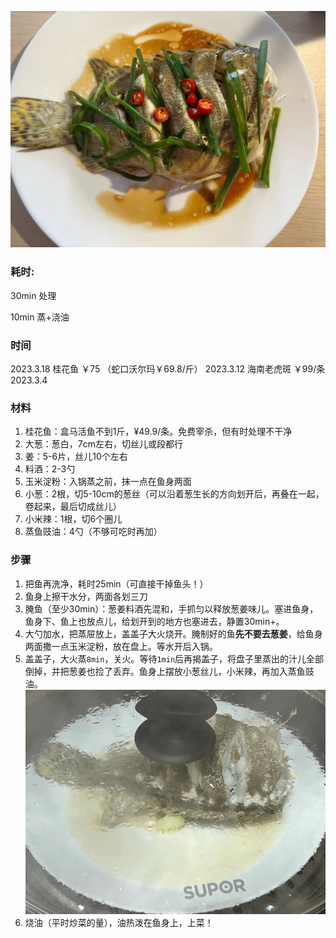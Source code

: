 ![1](./pics/2-1.jpg)

### 耗时: 
30min 处理

10min 蒸+浇油

### 时间
2023.3.18 桂花鱼 ￥75 （蛇口沃尔玛￥69.8/斤）
2023.3.12 海南老虎斑 ￥99/条 
2023.3.4 

### 材料
1. 桂花鱼：盒马活鱼不到1斤，¥49.9/条。免费宰杀，但有时处理不干净
2. 大葱：葱白，7cm左右，切丝儿或段都行
3. 姜：5-6片，丝儿10个左右
4. 料酒：2-3勺
5. 玉米淀粉：入锅蒸之前，抹一点在鱼身两面
6. 小葱：2根，切5-10cm的葱丝（可以沿着葱生长的方向划开后，再叠在一起，卷起来，最后切成丝儿）
7. 小米辣：1根，切6个圈儿
8. 蒸鱼豉油：4勺（不够可吃时再加）

### 步骤
1. 把鱼再洗净，耗时25min（可直接干掉鱼头！）
2. 鱼身上擦干水分，两面各划三刀
3. 腌鱼（至少30min）：葱姜料酒先混和，手抓匀以释放葱姜味儿。塞进鱼身，鱼身下、鱼上也放点儿，给划开到的地方也塞进去，静置30min+。
4. 大勺加水，把蒸屉放上，盖盖子大火烧开。腌制好的鱼**先不要去葱姜**，给鱼身两面撒一点玉米淀粉，放在盘上。等水开后入锅。
5. 盖盖子，大火蒸`8min`，关火。等待`1min`后再揭盖子，将盘子里蒸出的汁儿全部倒掉，并把葱姜也捡了丢弃。鱼身上摆放小葱丝儿，小米辣，再加入蒸鱼豉油。
![2](./pics/2-2.jpg)
6. 烧油（平时炒菜的量），油热泼在鱼身上，上菜！
